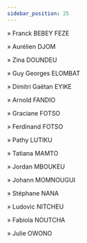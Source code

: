 ```yaml
---
sidebar_position: 25
---
```


» Franck BEBEY FEZE

» Aurélien DJOM

» Zina DOUNDEU

» Guy Georges ELOMBAT

» Dimitri Gaëtan EYIKE

» Arnold FANDIO

» Graciane FOTSO

» Ferdinand FOTSO

» Pathy LUTIKU

» Tatiana MAMTO

» Jordan MBOUKEU

» Johann MOMNOUGUI

» Stéphane NANA

» Ludovic NITCHEU

» Fabiola NOUTCHA

» Julie OWONO